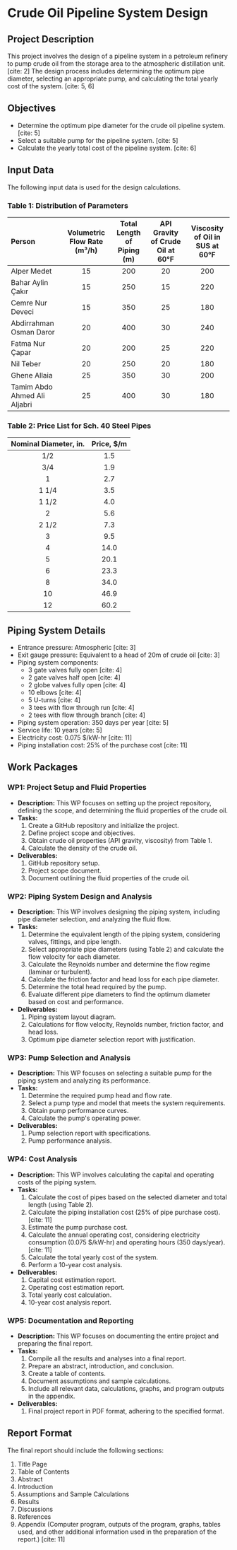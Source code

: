 
# Crude Oil Pipeline System Design

## Project Description

This project involves the design of a pipeline system in a petroleum refinery to pump crude oil from the storage area to the atmospheric distillation unit. [cite: 2] The design process includes determining the optimum pipe diameter, selecting an appropriate pump, and calculating the total yearly cost of the system. [cite: 5, 6]

## Objectives

* Determine the optimum pipe diameter for the crude oil pipeline system. [cite: 5]
* Select a suitable pump for the pipeline system. [cite: 5]
* Calculate the yearly total cost of the pipeline system. [cite: 6]

## Input Data

The following input data is used for the design calculations.

### Table 1: Distribution of Parameters

| Person                       | Volumetric Flow Rate (m³/h)  | Total Length of Piping (m)   | API Gravity of Crude Oil at 60°F | Viscosity of Oil in SUS at 60°F|
| :-------------------------   | :--------------------------: | :--------------------------: | :------------------------------: | :-----------------------------:|
| Alper Medet                  |              15              |             200              |                20                |               200              |
| Bahar Aylin Çakır            |              15              |             250              |                15                |               220              |
| Cemre Nur Deveci             |              15              |             350              |                25                |               180              |
| Abdirrahman Osman Daror      |              20              |             400              |                30                |               240              |
| Fatma Nur Çapar              |              20              |             200              |                25                |               220              |
| Nil Teber                    |              20              |             250              |                20                |               180              |
| Ghene Allaia                 |              25              |             350              |                30                |               200              |
| Tamim Abdo Ahmed Ali Aljabri |              25              |             400              |                30                |               180              | [cite: 8]

### Table 2: Price List for Sch. 40 Steel Pipes

| Nominal Diameter, in.  | Price, \$/m |
| :--------------------: | :---------: |
|          1/2           |     1.5     |
|          3/4           |     1.9     |
|            1           |     2.7     |
|          1 1/4         |     3.5     |
|          1 1/2         |     4.0     |
|            2           |     5.6     |
|          2 1/2         |     7.3     |
|            3           |     9.5     |
|            4           |    14.0     |
|            5           |    20.1     |
|            6           |    23.3     |
|            8           |    34.0     |
|           10           |    46.9     |
|           12           |    60.2     | [cite: 10]

## Piping System Details

* Entrance pressure: Atmospheric [cite: 3]
* Exit gauge pressure: Equivalent to a head of 20m of crude oil [cite: 3]
* Piping system components:
    * 3 gate valves fully open [cite: 4]
    * 2 gate valves half open [cite: 4]
    * 2 globe valves fully open [cite: 4]
    * 10 elbows [cite: 4]
    * 5 U-turns [cite: 4]
    * 3 tees with flow through run [cite: 4]
    * 2 tees with flow through branch [cite: 4]
* Piping system operation: 350 days per year [cite: 5]
* Service life: 10 years [cite: 5]
* Electricity cost: 0.075 \$/kW-hr [cite: 11]
* Piping installation cost: 25% of the purchase cost [cite: 11]

## Work Packages

### WP1: Project Setup and Fluid Properties

* **Description:** This WP focuses on setting up the project repository, defining the scope, and determining the fluid properties of the crude oil.
* **Tasks:**
    1.  Create a GitHub repository and initialize the project.
    2.  Define project scope and objectives.
    3.  Obtain crude oil properties (API gravity, viscosity) from Table 1.
    4.  Calculate the density of the crude oil.
* **Deliverables:**
    1.  GitHub repository setup.
    2.  Project scope document.
    3.  Document outlining the fluid properties of the crude oil.

### WP2: Piping System Design and Analysis

* **Description:** This WP involves designing the piping system, including pipe diameter selection, and analyzing the fluid flow.
* **Tasks:**
    1.  Determine the equivalent length of the piping system, considering valves, fittings, and pipe length.
    2.  Select appropriate pipe diameters (using Table 2) and calculate the flow velocity for each diameter.
    3.  Calculate the Reynolds number and determine the flow regime (laminar or turbulent).
    4.  Calculate the friction factor and head loss for each pipe diameter.
    5.  Determine the total head required by the pump.
    6.  Evaluate different pipe diameters to find the optimum diameter based on cost and performance.
* **Deliverables:**
    1.  Piping system layout diagram.
    2.  Calculations for flow velocity, Reynolds number, friction factor, and head loss.
    3.  Optimum pipe diameter selection report with justification.

### WP3: Pump Selection and Analysis

* **Description:** This WP focuses on selecting a suitable pump for the piping system and analyzing its performance.
* **Tasks:**
    1.  Determine the required pump head and flow rate.
    2.  Select a pump type and model that meets the system requirements.
    3.  Obtain pump performance curves.
    4.  Calculate the pump's operating power.
* **Deliverables:**
    1.  Pump selection report with specifications.
    2.  Pump performance analysis.

### WP4: Cost Analysis

* **Description:** This WP involves calculating the capital and operating costs of the piping system.
* **Tasks:**
    1.  Calculate the cost of pipes based on the selected diameter and total length (using Table 2).
    2.  Calculate the piping installation cost (25% of pipe purchase cost). [cite: 11]
    3.  Estimate the pump purchase cost.
    4.  Calculate the annual operating cost, considering electricity consumption (0.075 \$/kW-hr) and operating hours (350 days/year). [cite: 11]
    5.  Calculate the total yearly cost of the system.
    6.  Perform a 10-year cost analysis.
* **Deliverables:**
    1.  Capital cost estimation report.
    2.  Operating cost estimation report.
    3.  Total yearly cost calculation.
    4.  10-year cost analysis report.

### WP5: Documentation and Reporting

* **Description:** This WP focuses on documenting the entire project and preparing the final report.
* **Tasks:**
    1.  Compile all the results and analyses into a final report.
    2.  Prepare an abstract, introduction, and conclusion.
    3.  Create a table of contents.
    4.  Document assumptions and sample calculations.
    5.  Include all relevant data, calculations, graphs, and program outputs in the appendix.
* **Deliverables:**
    1.  Final project report in PDF format, adhering to the specified format.

## Report Format

The final report should include the following sections:

1.  Title Page
2.  Table of Contents
3.  Abstract
4.  Introduction
5.  Assumptions and Sample Calculations
6.  Results
7.  Discussions
8.  References
9.  Appendix (Computer program, outputs of the program, graphs, tables used, and other additional information used in the preparation of the report.) [cite: 11]
